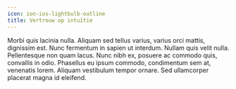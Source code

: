 ```yaml
---
icon: ion-ios-lightbulb-outline
title: Vertrouw op intuïtie
---
```

Morbi quis lacinia nulla. Aliquam sed tellus varius, varius orci mattis, dignissim est. Nunc fermentum in sapien ut interdum. 
Nullam quis velit nulla. Pellentesque non quam lacus. Nunc nibh ex, posuere ac commodo quis, convallis in odio. 
Phasellus eu ipsum commodo, condimentum sem at, venenatis lorem. Aliquam vestibulum tempor ornare. 
Sed ullamcorper placerat magna id eleifend.
